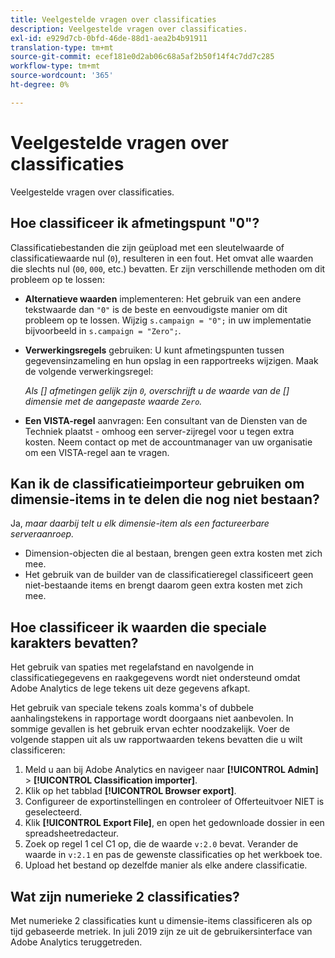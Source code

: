 ```yaml
---
title: Veelgestelde vragen over classificaties
description: Veelgestelde vragen over classificaties.
exl-id: e929d7cb-0bfd-46de-88d1-aea2b4b91911
translation-type: tm+mt
source-git-commit: ecef181e0d2ab06c68a5af2b50f14f4c7dd7c285
workflow-type: tm+mt
source-wordcount: '365'
ht-degree: 0%

---
```


# Veelgestelde vragen over classificaties

Veelgestelde vragen over classificaties.

## Hoe classificeer ik afmetingspunt &quot;0&quot;?

Classificatiebestanden die zijn geüpload met een sleutelwaarde of classificatiewaarde nul (`0`), resulteren in een fout. Het omvat alle waarden die slechts nul (`00`, `000`, etc.) bevatten. Er zijn verschillende methoden om dit probleem op te lossen:

* **Alternatieve waarden** implementeren: Het gebruik van een andere tekstwaarde dan  `"0"` is de beste en eenvoudigste manier om dit probleem op te lossen. Wijzig `s.campaign = "0";` in uw implementatie bijvoorbeeld in `s.campaign = "Zero";`.

* **Verwerkingsregels** gebruiken: U kunt afmetingspunten tussen gegevensinzameling en hun opslag in een rapportreeks wijzigen. Maak de volgende verwerkingsregel:

   *Als  [] afmetingen gelijk zijn  `0`, overschrijft u de waarde van de  [] dimensie met de aangepaste waarde  `Zero`.*

* **Een VISTA-regel** aanvragen: Een consultant van de Diensten van de Techniek plaatst - omhoog een server-zijregel voor u tegen extra kosten. Neem contact op met de accountmanager van uw organisatie om een VISTA-regel aan te vragen.

## Kan ik de classificatieimporteur gebruiken om dimensie-items in te delen die nog niet bestaan?

Ja, *maar daarbij telt u elk dimensie-item als een factureerbare serveraanroep.*

* Dimension-objecten die al bestaan, brengen geen extra kosten met zich mee.
* Het gebruik van de builder van de classificatieregel classificeert geen niet-bestaande items en brengt daarom geen extra kosten met zich mee.

## Hoe classificeer ik waarden die speciale karakters bevatten?

Het gebruik van spaties met regelafstand en navolgende in classificatiegegevens en raakgegevens wordt niet ondersteund omdat Adobe Analytics de lege tekens uit deze gegevens afkapt.

Het gebruik van speciale tekens zoals komma&#39;s of dubbele aanhalingstekens in rapportage wordt doorgaans niet aanbevolen. In sommige gevallen is het gebruik ervan echter noodzakelijk. Voer de volgende stappen uit als uw rapportwaarden tekens bevatten die u wilt classificeren:

1. Meld u aan bij Adobe Analytics en navigeer naar **[!UICONTROL Admin]** > **[!UICONTROL Classification importer]**.
2. Klik op het tabblad **[!UICONTROL Browser export]**.
3. Configureer de exportinstellingen en controleer of Offerteuitvoer NIET is geselecteerd.
4. Klik **[!UICONTROL Export File]**, en open het gedownloade dossier in een spreadsheetredacteur.
5. Zoek op regel 1 cel C1 op, die de waarde `v:2.0` bevat. Verander de waarde in `v:2.1` en pas de gewenste classificaties op het werkboek toe.
6. Upload het bestand op dezelfde manier als elke andere classificatie.

## Wat zijn numerieke 2 classificaties?

Met numerieke 2 classificaties kunt u dimensie-items classificeren als op tijd gebaseerde metriek. In juli 2019 zijn ze uit de gebruikersinterface van Adobe Analytics teruggetreden.
